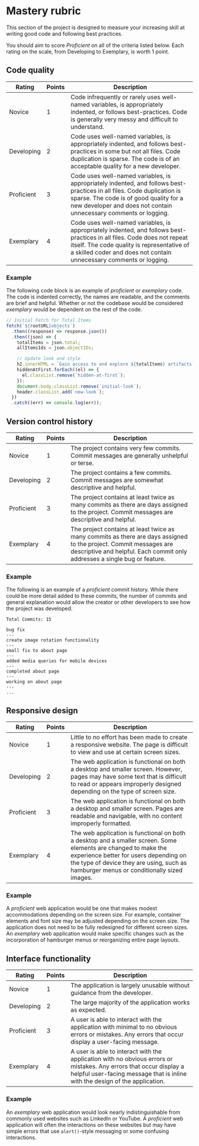 # Mastery rubric

This section of the project is designed to measure your increasing skill at writing good code and following best practices.

You should aim to score _Proficient_ on all of the criteria listed below. Each rating on the scale, from Developing to Exemplary, is worth 1 point.

## Code quality

| Rating     | Points | Description                                                                                                                                                                                                                                  |
| ---------- | ------ | -------------------------------------------------------------------------------------------------------------------------------------------------------------------------------------------------------------------------------------------- |
| Novice     | 1      | Code infrequently or rarely uses well-named variables, is appropriately indented, or follows best-practices. Code is generally very messy and difficult to understand.                                                                       |
| Developing | 2      | Code uses well-named variables, is appropriately indented, and follows best-practices in some but not all files. Code duplication is sparse. The code is of an acceptable quality for a new developer.                                       |
| Proficient | 3      | Code uses well-named variables, is appropriately indented, and follows best-practices in all files. Code duplication is sparse. The code is of good quality for a new developer and does not contain unnecessary comments or logging.        |
| Exemplary  | 4      | Code uses well-named variables, is appropriately indented, and follows best-practices in all files. Code does not repeat itself. The code quality is representative of a skilled coder and does not contain unnecessary comments or logging. |

### Example

The following code block is an example of _proficient_ or _exemplary_ code. The code is indented correctly, the names are readable, and the comments are brief and helpful. Whether or not the codebase would be considered _exemplary_ would be dependent on the rest of the code.

```javascript
// Initial Fetch for Total Items
fetch(`${rootURL}objects`)
  .then((response) => response.json())
  .then((json) => {
    totalItems = json.total;
    allItemsIds = json.objectIDs;

    // Update look and style
    h2.innerHTML = `Gain access to and explore ${totalItems} artifacts`;
    hiddenAtFirst.forEach((el) => {
      el.classList.remove(`hidden-at-first`);
    });
    document.body.classList.remove(`initial-look`);
    header.classList.add(`new-look`);
  })
  .catch((err) => console.log(err));
```

## Version control history

| Rating     | Points | Description                                                                                                                                                                                     |
| ---------- | ------ | ----------------------------------------------------------------------------------------------------------------------------------------------------------------------------------------------- |
| Novice     | 1      | The project contains very few commits. Commit messages are generally unhelpful or terse.                                                                                                        |
| Developing | 2      | The project contains a few commits. Commit messages are somewhat descriptive and helpful.                                                                                                       |
| Proficient | 3      | The project contains at least twice as many commits as there are days assigned to the project. Commit messages are descriptive and helpful.                                                     |
| Exemplary  | 4      | The project contains at least twice as many commits as there are days assigned to the project. Commit messages are descriptive and helpful. Each commit only addresses a single bug or feature. |

### Example

The following is an example of a _proficient_ commit history. While there could be more detail added to these commits, the number of commits and general explanation would allow the creator or other developers to see how the project was developed.

```
Total Commits: 15

bug fix
---
create image rotation functionality
---
small fix to about page
---
added media queries for mobile devices
---
completed about page
---
working on about page
---
...
```

## Responsive design

| Rating     | Points | Description                                                                                                                                                                                                                                        |
| ---------- | ------ | -------------------------------------------------------------------------------------------------------------------------------------------------------------------------------------------------------------------------------------------------- |
| Novice     | 1      | Little to no effort has been made to create a responsive website. The page is difficult to view and use at certain screen sizes.                                                                                                                   |
| Developing | 2      | The web application is functional on both a desktop and smaller screen. However, pages may have some text that is difficult to read or appears improperly designed depending on the type of screen size.                                           |
| Proficient | 3      | The web application is functional on both a desktop and smaller screen. Pages are readable and navigable, with no content improperly formatted.                                                                                                    |
| Exemplary  | 4      | The web application is functional on both a desktop and a smaller screen. Some elements are changed to make the experience better for users depending on the type of device they are using, such as hamburger menus or conditionally sized images. |

### Example

A _proficient_ web application would be one that makes modest accommodations depending on the screen size. For example, container elements and font size may be adjusted depending on the screen size. The application does not need to be fully redesigned for different screen sizes. An _exemplary_ web application would make specific changes such as the incorporation of hamburger menus or reorganizing entire page layouts.

## Interface functionality

| Rating     | Points | Description                                                                                                                                                                                        |
| ---------- | ------ | -------------------------------------------------------------------------------------------------------------------------------------------------------------------------------------------------- |
| Novice     | 1      | The application is largely unusable without guidance from the developer.                                                                                                                           |
| Developing | 2      | The large majority of the application works as expected.                                                                                                                                           |
| Proficient | 3      | A user is able to interact with the application with minimal to no obvious errors or mistakes. Any errors that occur display a user-facing message.                                                |
| Exemplary  | 4      | A user is able to interact with the application with no obvious errors or mistakes. Any errors that occur display a helpful user-facing message that is inline with the design of the application. |

### Example

An _exemplary_ web application would look nearly indistinguishable from commonly used websites such as LinkedIn or YouTube. A _proficient_ web application will often the interactions on these websites but may have simple errors that use `alert()`-style messaging or some confusing interactions.
